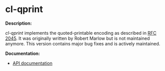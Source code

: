 # cl-qprint

**Description:**

*cl-qprint* implements the quoted-printable encoding as described in [RFC
2045](http://tools.ietf.org/html/rfc2045). It was originally written by
Robert Marlow but is not maintained anymore. This version contains major
bug fixes and is actively maintained.

**Documentation:**

* [API documentation](http://mr.gy/maintenance/cl-qprint/cl-qprint-api.html)
